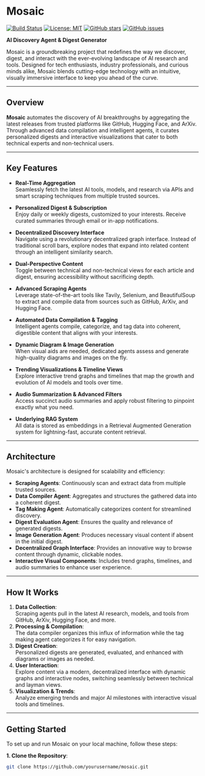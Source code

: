 # Mosaic

[![Build Status](https://img.shields.io/github/workflow/status/yourusername/mosaic/Build)](https://github.com/yourusername/mosaic/actions) [![License: MIT](https://img.shields.io/badge/License-MIT-yellow.svg)](https://opensource.org/licenses/MIT) [![GitHub stars](https://img.shields.io/github/stars/yourusername/mosaic.svg)](https://github.com/yourusername/mosaic/stargazers) [![GitHub issues](https://img.shields.io/github/issues/yourusername/mosaic.svg)](https://github.com/yourusername/mosaic/issues)

**AI Discovery Agent & Digest Generator**

Mosaic is a groundbreaking project that redefines the way we discover, digest, and interact with the ever-evolving landscape of AI research and tools. Designed for tech enthusiasts, industry professionals, and curious minds alike, Mosaic blends cutting-edge technology with an intuitive, visually immersive interface to keep you ahead of the curve.

---

## Overview

**Mosaic** automates the discovery of AI breakthroughs by aggregating the latest releases from trusted platforms like GitHub, Hugging Face, and ArXiv. Through advanced data compilation and intelligent agents, it curates personalized digests and interactive visualizations that cater to both technical experts and non-technical users.

---

## Key Features

- **Real-Time Aggregation**  
  Seamlessly fetch the latest AI tools, models, and research via APIs and smart scraping techniques from multiple trusted sources.

- **Personalized Digest & Subscription**  
  Enjoy daily or weekly digests, customized to your interests. Receive curated summaries through email or in-app notifications.

- **Decentralized Discovery Interface**  
  Navigate using a revolutionary decentralized graph interface. Instead of traditional scroll bars, explore nodes that expand into related content through an intelligent similarity search.

- **Dual-Perspective Content**  
  Toggle between technical and non-technical views for each article and digest, ensuring accessibility without sacrificing depth.

- **Advanced Scraping Agents**  
  Leverage state-of-the-art tools like Tavily, Selenium, and BeautifulSoup to extract and compile data from sources such as GitHub, ArXiv, and Hugging Face.

- **Automated Data Compilation & Tagging**  
  Intelligent agents compile, categorize, and tag data into coherent, digestible content that aligns with your interests.

- **Dynamic Diagram & Image Generation**  
  When visual aids are needed, dedicated agents assess and generate high-quality diagrams and images on the fly.

- **Trending Visualizations & Timeline Views**  
  Explore interactive trend graphs and timelines that map the growth and evolution of AI models and tools over time.

- **Audio Summarization & Advanced Filters**  
  Access succinct audio summaries and apply robust filtering to pinpoint exactly what you need.

- **Underlying RAG System**  
  All data is stored as embeddings in a Retrieval Augmented Generation system for lightning-fast, accurate content retrieval.

---

## Architecture

Mosaic's architecture is designed for scalability and efficiency:

- **Scraping Agents**: Continuously scan and extract data from multiple trusted sources.
- **Data Compiler Agent**: Aggregates and structures the gathered data into a coherent digest.
- **Tag Making Agent**: Automatically categorizes content for streamlined discovery.
- **Digest Evaluation Agent**: Ensures the quality and relevance of generated digests.
- **Image Generation Agent**: Produces necessary visual content if absent in the initial digest.
- **Decentralized Graph Interface**: Provides an innovative way to browse content through dynamic, clickable nodes.
- **Interactive Visual Components**: Includes trend graphs, timelines, and audio summaries to enhance user experience.

---

## How It Works

1. **Data Collection**:  
   Scraping agents pull in the latest AI research, models, and tools from GitHub, ArXiv, Hugging Face, and more.
2. **Processing & Compilation**:  
   The data compiler organizes this influx of information while the tag making agent categorizes it for easy navigation.
3. **Digest Creation**:  
   Personalized digests are generated, evaluated, and enhanced with diagrams or images as needed.
4. **User Interaction**:  
   Explore content via a modern, decentralized interface with dynamic graphs and interactive nodes, switching seamlessly between technical and layman views.
5. **Visualization & Trends**:  
   Analyze emerging trends and major AI milestones with interactive visual tools and timelines.

---

## Getting Started

To set up and run Mosaic on your local machine, follow these steps:

**1. Clone the Repository**:
```bash
git clone https://github.com/yourusername/mosaic.git
